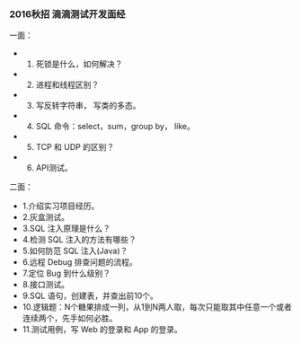 ### 2016秋招 滴滴测试开发面经 ###

一面：
* 1. 死锁是什么，如何解决？
* 2. 进程和线程区别？
* 3. 写反转字符串， 写类的多态。
* 4. SQL 命令：select，sum，group by， like。
* 5. TCP 和 UDP 的区别？
* 6. API测试。

二面：
* 1.介绍实习项目经历。
* 2.灰盒测试。
* 3.SQL 注入原理是什么？
* 4.检测 SQL 注入的方法有哪些？
* 5.如何防范 SQL 注入(Java)？
* 6.远程 Debug 排查问题的流程。
* 7.定位 Bug 到什么级别？
* 8.接口测试。
* 9.SQL 语句，创建表，并查出前10个。
* 10.逻辑题：N个糖果排成一列，从1到N两人取，每次只能取其中任意一个或者连续两个，先手如何必胜。
* 11.测试用例，写 Web 的登录和 App 的登录。 
